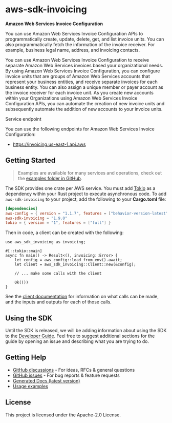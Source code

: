 # aws-sdk-invoicing

__Amazon Web Services Invoice Configuration__

You can use Amazon Web Services Invoice Configuration APIs to programmatically create, update, delete, get, and list invoice units. You can also programmatically fetch the information of the invoice receiver. For example, business legal name, address, and invoicing contacts.

You can use Amazon Web Services Invoice Configuration to receive separate Amazon Web Services invoices based your organizational needs. By using Amazon Web Services Invoice Configuration, you can configure invoice units that are groups of Amazon Web Services accounts that represent your business entities, and receive separate invoices for each business entity. You can also assign a unique member or payer account as the invoice receiver for each invoice unit. As you create new accounts within your Organizations using Amazon Web Services Invoice Configuration APIs, you can automate the creation of new invoice units and subsequently automate the addition of new accounts to your invoice units.

Service endpoint

You can use the following endpoints for Amazon Web Services Invoice Configuration:
  - https://invoicing.us-east-1.api.aws

## Getting Started

> Examples are available for many services and operations, check out the
> [examples folder in GitHub](https://github.com/awslabs/aws-sdk-rust/tree/main/examples).

The SDK provides one crate per AWS service. You must add [Tokio](https://crates.io/crates/tokio)
as a dependency within your Rust project to execute asynchronous code. To add `aws-sdk-invoicing` to
your project, add the following to your **Cargo.toml** file:

```toml
[dependencies]
aws-config = { version = "1.1.7", features = ["behavior-version-latest"] }
aws-sdk-invoicing = "1.9.0"
tokio = { version = "1", features = ["full"] }
```

Then in code, a client can be created with the following:

```rust,no_run
use aws_sdk_invoicing as invoicing;

#[::tokio::main]
async fn main() -> Result<(), invoicing::Error> {
    let config = aws_config::load_from_env().await;
    let client = aws_sdk_invoicing::Client::new(&config);

    // ... make some calls with the client

    Ok(())
}
```

See the [client documentation](https://docs.rs/aws-sdk-invoicing/latest/aws_sdk_invoicing/client/struct.Client.html)
for information on what calls can be made, and the inputs and outputs for each of those calls.

## Using the SDK

Until the SDK is released, we will be adding information about using the SDK to the
[Developer Guide](https://docs.aws.amazon.com/sdk-for-rust/latest/dg/welcome.html). Feel free to suggest
additional sections for the guide by opening an issue and describing what you are trying to do.

## Getting Help

* [GitHub discussions](https://github.com/awslabs/aws-sdk-rust/discussions) - For ideas, RFCs & general questions
* [GitHub issues](https://github.com/awslabs/aws-sdk-rust/issues/new/choose) - For bug reports & feature requests
* [Generated Docs (latest version)](https://awslabs.github.io/aws-sdk-rust/)
* [Usage examples](https://github.com/awslabs/aws-sdk-rust/tree/main/examples)

## License

This project is licensed under the Apache-2.0 License.

